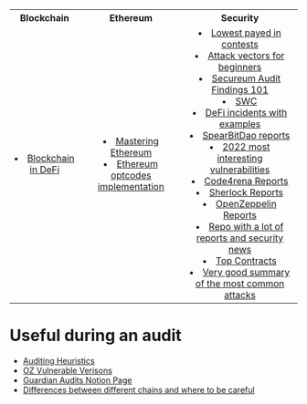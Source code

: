 <table>
  <tr>
    <th align="center">Blockchain</th>
    <th align="center">Ethereum</th>
    <th align="center">Security</th>
  </tr>
  <tr>
    <td align="center">
      <ui>
      <li>
           <a href="https://www.youtube.com/playlist?list=PLjrTIwaNiTwn39tg3sR_bPBWGHoznv47D" target="_blank">
             Blockchain in DeFi
          </a>
        </li>
      </ui>
    </td>
    <td align="center">
      <ui>
        <li>
          <a href="https://dl.ebooksworld.ir/motoman/Mastering_Ethereum_Andreas.M.Antonopoulos.www.EBooksWorld.ir.pdf" target="_blank">
           Mastering Ethereum
          </a>
        </li>
        <li>
          <a href="https://github.com/ethereum/go-ethereum/blob/0b471c312a82adf172bf6efdc7e3fdf285c62fba/core/vm/instructions.go#L418C35-L418C35" target="_blank">
           Ethereum optcodes implementation
          </a>
        </li>
      </ui>
    </td>
    <td align="center">
      <ui>
        <li>
            <a href="https://0xvolodya.hashnode.dev/lowest-paying-findings-on-code4rena-sherlock#heading-silent-overflow" target="_blank">
            Lowest payed in contests
          </a>
       </li>
        <li>
            <a href="https://github.com/sigp/solidity-security-blog" target="_blank">
            Attack vectors for beginners
          </a>
        </li>
        <li>
            <a href="https://secureum.substack.com/p/audit-findings-101" target="_blank">
            Secureum Audit Findings 101
          </a>
       </li>
       </li>
         <li>
            <a href="https://swcregistry.io/docs/SWC-100" target="_blank">
            SWC
          </a>
       </li>
         <li>
            <a href="https://github.com/SunWeb3Sec/DeFiHackLabs" target="_blank">
            DeFi incidents with examples
          </a>
       </li>
         <li>
            <a href="https://github.com/spearbit/portfolio/tree/master/pdfs" target="_blank">
            SpearBitDao reports
          </a>
       </li>
        <li>
            <a href="https://ventral.digital/posts/2022/12/15/ethereum-smart-contract-auditors-2022-rewind" target="_blank">
            2022 most interesting vulnerabilities
          </a>
       </li>
       <li>
            <a href="https://code4rena.com/reports" target="_blank">
            Code4rena Reports
          </a>
       </li>
        <li>
            <a href="https://github.com/orgs/sherlock-audit/repositories?q=-judging" target="_blank">
            Sherlock Reports
          </a>
       </li>
        <li>
            <a href="https://blog.openzeppelin.com/tag/security-audits" target="_blank">
            OpenZeppelin Reports
          </a>
       </li>
        <li>
            <a href="https://github.com/0xNazgul/Blockchain-Security-Audit-List" target="_blank">
            Repo with a lot of reports and security news
          </a>
       </li>
          <li>
            <a href="https://blog.bytes032.xyz/p/10-protocols-from-which-you-can-gain-a-wealth-of-knowledge" target="_blank">
            Top Contracts
          </a>
       </li>
        </li>
          <li>
            <a href="https://www.rareskills.io/post/smart-contract-security?fbclid=IwAR2W-g_396WSbV66XrJTRf5cDkZENmrKxh35CYj2hp9FGWbuaQkfpZyvTB4" target="_blank">
            Very good summary of the most common attacks
          </a>
       </li>
      </ui>
    </td>
  </tr>
</table>


# Useful during an audit
- [Auditing Heuristics](https://github.com/OpenCoreCH/smart-contract-auditing-heuristics)
- [OZ Vulnerable Verisons](https://security.snyk.io/package/npm/@openzeppelin%2Fcontracts)
- [Guardian Audits Notion Page](https://lab.guardianaudits.com/encyclopedia-of-solidity-attack-vectors)
- [Differences between different chains and where to be careful](https://github.com/0xJuancito/multichain-auditor)




